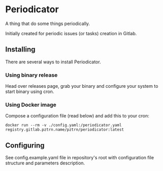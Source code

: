 # Periodicator

A thing that do some things periodically.

Initially created for periodic issues (or tasks) creation in Gitlab.

## Installing

There are several ways to install Periodicator.

### Using binary release

Head over releases page, grab your binary and configure your system to start binary using cron.

### Using Docker image

Compose a configuration file (read below) and add this to your cron:

```shell
docker run --rm -v ./config.yaml:/periodicator.yaml registry.gitlab.pztrn.name/pztrn/periodicator:latest
```

## Configuring

See config.example.yaml file in repository's root with configuration file structure and parameters description.

